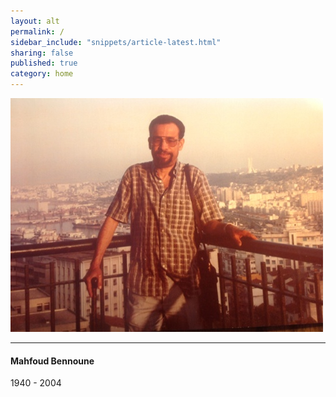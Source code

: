 ```yaml
---
layout: alt
permalink: /
sidebar_include: "snippets/article-latest.html"
sharing: false
published: true
category: home
---
```

![](/assets/img/IMG_1358.jpg)

---

#### Mahfoud Bennoune

1940 - 2004
